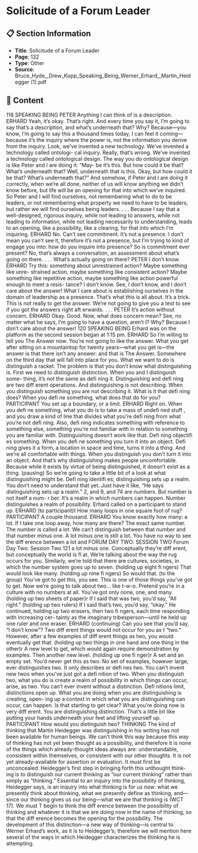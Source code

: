 # Solicitude of a Forum Leader

## 📋 Section Information

- **Title**: Solicitude of a Forum Leader
- **Page**: 132
- **Type**: Other
- **Source**: Bruce_Hyde,_Drew_Kopp_Speaking_Being_Werner_Erhard,_Martin_Heidegger (1).pdf

## 📄 Content

118
SPEAKING BEING
PETER
Anything I can think of is a description.
ERHARD
Yeah, it’s okay. That’s right. And every time you say it, I’m going to say that’s a
description, and what’s underneath that? Why? Because—you know, I’m going
to say this a thousand times today, I can feel it coming—because it’s the inquiry
where the power is, not the information you derive from the inquiry. Look,
we’ve invented a new technology. We’ve invented a technology called ontologi-
cal inquiry. Really, that’s wrong. We’ve invented a technology called ontological
design. The way you do ontological design is like Peter and I are doing it: “May-
be it’s this. But how could it be that? What’s underneath that? Well, underneath
that is this. Okay, but how could it be that? What’s underneath that?” And
somehow, if Peter and I are doing it correctly, when we’re all done, neither of us
will know anything we didn’t know before, but life will be an opening for that
into which we’ve inquired. So Peter and I will find ourselves, not remembering
what to do to be leaders, or not remembering what property we need to have
to be leaders, but rather we will find ourselves being leaders. . . . Because I say
that a well-designed, rigorous inquiry, while not leading to answers, while not
leading to information, while not leading necessarily to understanding, leads to
an opening, like a possibility, like a clearing, for that into which I’m inquiring.
ERHARD
No. Can’t see commitment. It’s not a presence. I don’t mean you can’t see it,
therefore it’s not a presence, but I’m trying to kind of engage you into: how do
you inquire into presence? So is commitment ever present? No, that’s always a
conversation, an assessment about what’s going on there. . . . What’s actually
going on there?
PETER
I don’t know.
ERHARD
Try this: something about unrestrained action? Maybe something like unre-
strained action, maybe something like consistent action? Maybe something like
repetitive action, maybe something like action powerful enough to meet a resis-
tance? I don’t know. See, I don’t know, and I don’t care about the answer! What
I care about is establishing ourselves in the domain of leadership as a presence.
That’s what this is all about. It’s a trick. This is not really to get the answer. We’re
not going to give you a test to see if you got the answers right aft erwards. . . .
PETER
It’s action without concern.
ERHARD
Okay. Good. Now, what does concern mean? See, no matter what he says, I’m
going to have a question, aren’t I? Why? Because I don’t care about the answer!
120
SPEAKING BEING
Erhard was on the platform as the second session began at 1:15 pm.
ERHARD
So I’m willing to tell you The Answer now. You’re not going to like the answer. What you get
after sitting on a mountaintop for twenty years—what you get is—the answer is that there
isn’t any answer: and that is The Answer. Somewhere on the third day that will fall into place
for you. What we want to do is distinguish a racket. The problem is that you don’t know what
distinguishing is. First we need to distinguish distinction. When you and I distinguish some-
thing, it’s not the same as defi ning it. Distinguishing and defi ning are two diff erent operations.
And distinguishing is not describing. When you distinguish something you are not describing it.
What is it that defi ning does? When you defi ne something, what does that do for you?
PARTICIPANT
You set up a boundary, or a limit.
ERHARD
Right on. When you defi ne something, what you do is to take a mass of undefi ned stuff , and
you draw a kind of line that divides what you’re defi ning from what you’re not defi ning. Also,
defi ning indicates something with reference to something else, something you’re not familiar
with in relation to something you are familiar with. Distinguishing doesn’t work like that.
Defi ning objectifi es something. When you defi ne something you turn it into an object. Defi ning
gives it a form, a location in space and time, turns it into a thing. And we’re all comfortable with
things. When you distinguish you don’t turn it into an object. And that’s why distinguishing
makes people uncomfortable. Because while it exists by virtue of being distinguished, it doesn’t
exist as a thing.
(pausing)
So we’re going to take a little bit of a look at what distinguishing might be. Defi ning identifi es;
distinguishing sets up a realm. You don’t need to understand that yet. Just have it like, “He says
distinguishing sets up a realm.” 2, and 9, and 74 are numbers. But number is not itself a num-
r
ber. It’s a realm in which numbers can happen. Number distinguishes a realm of possibility.
Erhard called on a participant to stand up.
ERHARD (to participant)t
How many loops in one square foot of rug?
PARTICIPANT
A couple thousand.
ERHARD
You know exactly how many: a lot. If I take one loop away, how many are there? The exact same
number. The number is called a lot. We can’t distinguish between that number and that number
minus one. A lot minus one is still a lot. You have no way to see the diff erence between a lot and
FORUM DAY TWO:
SESSION TWO
Forum Day Two: Session Two
121
a lot minus one. Conceptually they’re diff erent, but conceptually the world is fl at. We’re talking
about the way the rug occurs for you. Similarly, we’re told that there are cultures, societies, in
which the number system goes up to seven.
(holding up eight fi ngers)
That would look like many.
(holding up nine fi ngers)
So would that.
(to the group)
You’ve got to get this, you see. This is one of those things you’ve got to get. Now we’re going to talk
about two... like t-w-o. Pretend you’re in a culture with no numbers at all. You’ve got only none,
one, and many.
(holding up two sheets of paper)r
If I said that was two, you’d say, “All right.”
(holding up two rulers)
If I said that’s two, you’d say, “okay.”
He continued, holding up two erasers, then two fi ngers, each time responding with increasing cer-
tainty as the imaginary tribesperson—until he held up one ruler
and one eraser.
ERHARD (continuing)
Can you see that you’d say, “I don’t know”? Two diff erent things would not occur for you as
t
“two.” However, after a few examples of diff erent things as two, you would eventually get that.
(holding up two things in one hand and one thing in the other)r
A new level to get, which would again require demonstration by examples. Then another new
level.
(holding up one fi nger)r
A set and an empty set. You’d never get this as two. No set of examples, however large, ever
distinguishes two. It only describes or defi nes two. You can’t invent new twos when you’ve just
got a defi nition of two. When you distinguish two, what you do is create a realm of possibility
in which things can occur, arise, as two. You can’t ever invent without a distinction. Defi nitions
limit, distinctions open up. What you are doing when you are distinguishing is creating, open-
ing up a context in which what you are distinguishing can occur, can happen. Is that starting
to get clear? What you’re doing now is very diff erent. You are distinguishing distinction. That’s a
little bit like putting your hands underneath your feet and lifting yourself up.
PARTICIPANT
How would you distinguish two?
THINKING
The kind of thinking that Martin Heidegger was distinguishing in
his writing has not been available for human beings. We can’t think
this way because this way of thinking has not yet been thought
as a possibility, and therefore it is none of the things which
already-thought ideas always are: understandable, consistent
within themselves, or consistent with our other thoughts. It is not
yet already-available for assertion or evaluation. It must first be
unconcealed.
Heidegger’s first step in bringing forth this unthought think-
ing is to distinguish our current thinking as “our current thinking”
rather than simply as “thinking.” Essential to an inquiry into the
possibility of thinking, Heidegger says, is an inquiry into what
thinking is for us now: what we presently think about thinking,
what we presently define as thinking, and—since our thinking
gives us our being—what we are that thinking is (WCT 17). We must
T
begin to think the diff erence between the possibility of thinking
and whatever it is that we are doing now in the name of thinking,
so that the diff erence becomes the opening for the possibility. The
development of this distinction—a new way of thinking—is central
to Werner Erhard’s work, as it is to Heidegger’s; therefore we will
mention here several of the ways in which Heidegger characterizes
the thinking he is attempting.